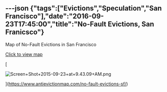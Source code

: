 ---json
{"tags":["Evictions","Speculation","San Francisco"],"date":"2016-09-23T17:45:00","title":"No-Fault Evictions, San Franicsco"}
---

Map of No-Fault Evictions in San Francisco

[Click to view map](https://www.antievictionmap.com/no-fault-evictions-sf/)

[

![Screen+Shot+2015-09-23+at+9.43.09+AM.png](/assets/uploads/Screen%2BShot%2B2015-09-23%2Bat%2B9.43.09%2BAM.png)

](https://www.antievictionmap.com/no-fault-evictions-sf/)